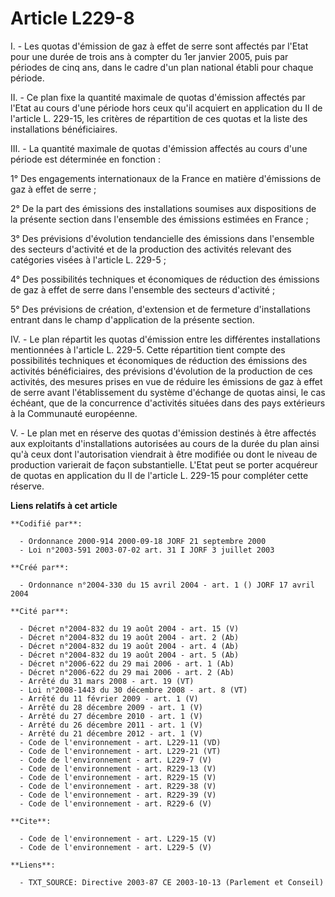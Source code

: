 # Article L229-8

I. - Les quotas d'émission de gaz à effet de serre sont affectés par l'Etat pour une durée de trois ans à compter du 1er
janvier 2005, puis par périodes de cinq ans, dans le cadre d'un plan national établi pour chaque période.

II. - Ce plan fixe la quantité maximale de quotas d'émission affectés par l'Etat au cours d'une période hors ceux qu'il
acquiert en application du II de l'article L. 229-15, les critères de répartition de ces quotas et la liste des installations
bénéficiaires.

III. - La quantité maximale de quotas d'émission affectés au cours d'une période est déterminée en fonction :

1° Des engagements internationaux de la France en matière d'émissions de gaz à effet de serre ;

2° De la part des émissions des installations soumises aux dispositions de la présente section dans l'ensemble des émissions
estimées en France ;

3° Des prévisions d'évolution tendancielle des émissions dans l'ensemble des secteurs d'activité et de la production des
activités relevant des catégories visées à l'article L. 229-5 ;

4° Des possibilités techniques et économiques de réduction des émissions de gaz à effet de serre dans l'ensemble des secteurs
d'activité ;

5° Des prévisions de création, d'extension et de fermeture d'installations entrant dans le champ d'application de la présente
section.

IV. - Le plan répartit les quotas d'émission entre les différentes installations mentionnées à l'article L. 229-5. Cette
répartition tient compte des possibilités techniques et économiques de réduction des émissions des activités bénéficiaires,
des prévisions d'évolution de la production de ces activités, des mesures prises en vue de réduire les émissions de gaz à
effet de serre avant l'établissement du système d'échange de quotas ainsi, le cas échéant, que de la concurrence d'activités
situées dans des pays extérieurs à la Communauté européenne.

V. - Le plan met en réserve des quotas d'émission destinés à être affectés aux exploitants d'installations autorisées au
cours de la durée du plan ainsi qu'à ceux dont l'autorisation viendrait à être modifiée ou dont le niveau de production
varierait de façon substantielle. L'Etat peut se porter acquéreur de quotas en application du II de l'article L. 229-15 pour
compléter cette réserve.

**Liens relatifs à cet article**

	**Codifié par**:

	  - Ordonnance 2000-914 2000-09-18 JORF 21 septembre 2000
	  - Loi n°2003-591 2003-07-02 art. 31 I JORF 3 juillet 2003

	**Créé par**:

	  - Ordonnance n°2004-330 du 15 avril 2004 - art. 1 () JORF 17 avril 2004

	**Cité par**:

	  - Décret n°2004-832 du 19 août 2004 - art. 15 (V)
	  - Décret n°2004-832 du 19 août 2004 - art. 2 (Ab)
	  - Décret n°2004-832 du 19 août 2004 - art. 4 (Ab)
	  - Décret n°2004-832 du 19 août 2004 - art. 5 (Ab)
	  - Décret n°2006-622 du 29 mai 2006 - art. 1 (Ab)
	  - Décret n°2006-622 du 29 mai 2006 - art. 2 (Ab)
	  - Arrêté du 31 mars 2008 - art. 19 (VT)
	  - Loi n°2008-1443 du 30 décembre 2008 - art. 8 (VT)
	  - Arrêté du 11 février 2009 - art. 1 (V)
	  - Arrêté du 28 décembre 2009 - art. 1 (V)
	  - Arrêté du 27 décembre 2010 - art. 1 (V)
	  - Arrêté du 26 décembre 2011 - art. 1 (V)
	  - Arrêté du 21 décembre 2012 - art. 1 (V)
	  - Code de l'environnement - art. L229-11 (VD)
	  - Code de l'environnement - art. L229-21 (VT)
	  - Code de l'environnement - art. L229-7 (V)
	  - Code de l'environnement - art. R229-13 (V)
	  - Code de l'environnement - art. R229-15 (V)
	  - Code de l'environnement - art. R229-38 (V)
	  - Code de l'environnement - art. R229-39 (V)
	  - Code de l'environnement - art. R229-6 (V)

	**Cite**:

	  - Code de l'environnement - art. L229-15 (V)
	  - Code de l'environnement - art. L229-5 (V)

	**Liens**:

	  - TXT_SOURCE: Directive 2003-87 CE 2003-10-13 (Parlement et Conseil)
